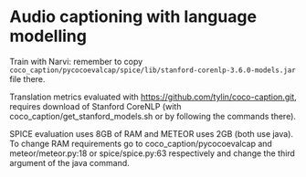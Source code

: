 # Audio captioning with language modelling

Train with Narvi: remember to copy 
```coco_caption/pycocoevalcap/spice/lib/stanford-corenlp-3.6.0-models.jar```
file there.

Translation metrics evaluated with https://github.com/tylin/coco-caption.git,
requires download of Stanford CoreNLP (with coco_caption/get_stanford_models.sh
or by following the commands there).

SPICE evaluation uses 8GB of RAM and METEOR uses 2GB (both use java). To change
RAM requirements go to coco_caption/pycocoevalcap and meteor/meteor.py:18 or
spice/spice.py:63 respectively and change the third argument of the java command.